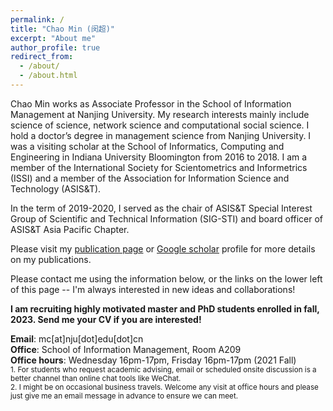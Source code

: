 ```yaml
---
permalink: /
title: "Chao Min (闵超)"
excerpt: "About me"
author_profile: true
redirect_from: 
  - /about/
  - /about.html
---
```


Chao Min works as Associate Professor in the School of Information Management at Nanjing University. My research interests mainly include science of science, network science and computational social science. I hold a doctor’s degree in management science from Nanjing University. I was a visiting scholar at the School of Informatics, Computing and Engineering in Indiana University Bloomington from 2016 to 2018. I am a member of the International Society for Scientometrics and Informetrics (ISSI) and a member of the Association for Information Science and Technology (ASIS&T).  

In the term of 2019-2020, I served as the chair of ASIS&T Special Interest Group of Scientific and Technical Information (SIG-STI) and board officer of ASIS&T Asia Pacific Chapter.  

Please visit my [publication page](https://min-chao.github.io/_pages/publications/) or [Google scholar](https://scholar.google.com/citations?hl=en&user=koEywhsAAAAJ) profile for more details on my publications.  


Please contact me using the information below, or the links on the lower left of this page -- I'm always interested in new ideas and collaborations!  

**I am recruiting highly motivated master and PhD students enrolled in fall, 2023. Send me your CV if you are interested!**  

**Email**: mc[at]nju[dot]edu[dot]cn  
**Office**: School of Information Management, Room A209  
**Office hours**: Wednesday 16pm-17pm, Frisday 16pm-17pm (2021 Fall)  
<small>1. For students who request academic advising, email or scheduled onsite discussion is a better channel than online chat tools like WeChat.</small>  
<small>2. I might be on occasional business travels. Welcome any visit at office hours and please just give me an email message in advance to ensure we can meet.</small>  


<center style="height: 35%;width: 35%;margin:0 auto;">
    <script type="text/javascript" id="clustrmaps" src="//cdn.clustrmaps.com/map_v2.js?d=R_jX8VBZ0VOhrOvxXZ_ZTIgKn7Fxg_Vb1piiI5xolhc&cl=ffffff&w=a"></script>
</center>

